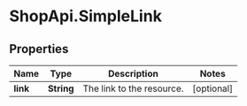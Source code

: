 # ShopApi.SimpleLink

## Properties
Name | Type | Description | Notes
------------ | ------------- | ------------- | -------------
**link** | **String** | The link to the resource. | [optional] 


